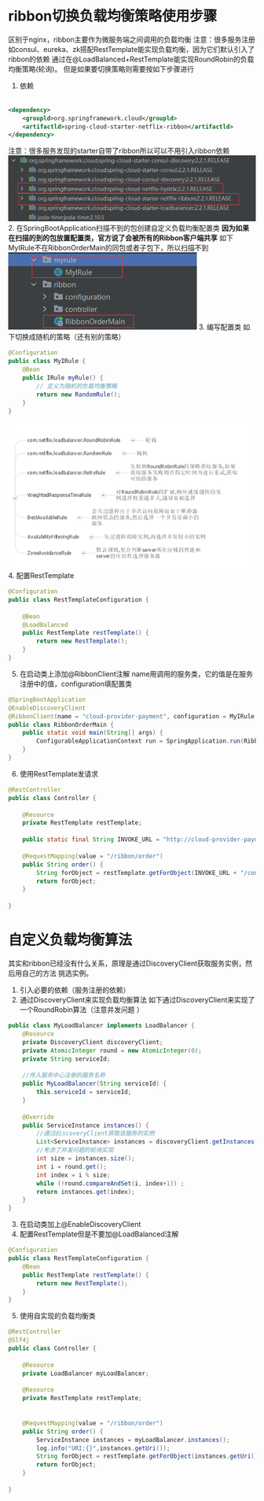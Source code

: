 # ribbon切换负载均衡策略使用步骤
区别于nginx，ribbon主要作为微服务端之间调用的负载均衡
注意：很多服务注册如consul、eureka、zk搭配RestTemplate能实现负载均衡，因为它们默认引入了ribbon的依赖
通过在@LoadBalanced+RestTemplate能实现RoundRobin的负载均衡策略(轮询)。
但是如果要切换策略则需要按如下步骤进行
1. 依赖
```xml

<dependency>
    <groupld>org.springframework.cloud</groupld>
    <artifactld>spring-cloud-starter-netflix-ribbon</artifactld>
</dependency>
```
注意：很多服务发现的starter自带了ribbon所以可以不用引入ribbon依赖
![consul自带依赖示例](img/1.png)
2. 在SpringBootApplication扫描不到的包创建自定义负载均衡配置类
**因为如果在扫描的到的包放置配置类，官方说了会被所有的Ribbon客户端共享**
如下MyIRule不在RibbonOrderMain的同包或者子包下，所以扫描不到
![配置类位置](img/2.png)
3. 编写配置类
如下切换成随机的策略（还有别的策略）
```java
@Configuration
public class MyIRule {
    @Bean
    public IRule myRule() {
        // 定义为随机的负载均衡策略
        return new RandomRule();
    }
}
```
![支持的策略](img/3.png)
4. 配置RestTemplate
```java
@Configuration
public class RestTemplateConfiguration {

    @Bean
    @LoadBalanced
    public RestTemplate restTemplate() {
        return new RestTemplate();
    }
}
```
5. 在启动类上添加@RibbonClient注解
name用调用的服务类，它的值是在服务注册中的值，configuration填配置类
```java
@SpringBootApplication
@EnableDiscoveryClient
@RibbonClient(name = "cloud-provider-payment", configuration = MyIRule.class)
public class RibbonOrderMain {
    public static void main(String[] args) {
        ConfigurableApplicationContext run = SpringApplication.run(RibbonOrderMain.class, args);
    }
}
```
6. 使用RestTemplate发请求
```java
@RestController
public class Controller {

    @Resource
    private RestTemplate restTemplate;

    public static final String INVOKE_URL = "http://cloud-provider-payment";

    @RequestMapping(value = "/ribbon/order")
    public String order() {
        String forObject = restTemplate.getForObject(INVOKE_URL + "/consul/payment", String.class);
        return forObject;
    }

}
```

# 自定义负载均衡算法
其实和ribbon已经没有什么关系，原理是通过DiscoveryClient获取服务实例，然后用自己的方法
挑选实例。
1. 引入必要的依赖（服务注册的依赖）
2. 通过DiscoveryClient来实现负载均衡算法
如下通过DiscoveryClient来实现了一个RoundRobin算法（注意并发问题 ）
```java
public class MyLoadBalancer implements LoadBalancer {
    @Resource
    private DiscoveryClient discoveryClient;
    private AtomicInteger round = new AtomicInteger(0);
    private String serviceId;

    //传入服务中心注册的服务名称
    public MyLoadBalancer(String serviceId) {
        this.serviceId = serviceId;
    }

    @Override
    public ServiceInstance instances() {
        //通过discoveryClient获取该服务的实例
        List<ServiceInstance> instances = discoveryClient.getInstances(serviceId);
        //考虑了并发问题的轮询实现
        int size = instances.size();
        int i = round.get();
        int index = i % size;
        while (!round.compareAndSet(i, index+1)) ;
        return instances.get(index);
    }
}
```
3. 在启动类加上@EnableDiscoveryClient
4. 配置RestTemplate但是不要加@LoadBalanced注解
```java
@Configuration
public class RestTemplateConfiguration {
    @Bean
    public RestTemplate restTemplate() {
        return new RestTemplate();
    }
}
```
5. 使用自实现的负载均衡类
```java
@RestController
@Slf4j
public class Controller {

    @Resource
    private LoadBalancer myLoadBalancer;

    @Resource
    private RestTemplate restTemplate;
    

    @RequestMapping(value = "/ribbon/order")
    public String order() {
        ServiceInstance instances = myLoadBalancer.instances();
        log.info("URI:{}",instances.getUri());
        String forObject = restTemplate.getForObject(instances.getUri() + "/consul/payment", String.class);
        return forObject;
    }

}

```